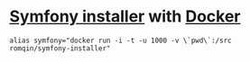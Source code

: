 # [Symfony installer](https://github.com/symfony/symfony-installer) with [Docker](https://github.com/docker/docker )

```
alias symfony="docker run -i -t -u 1000 -v \`pwd\`:/src romqin/symfony-installer"
```